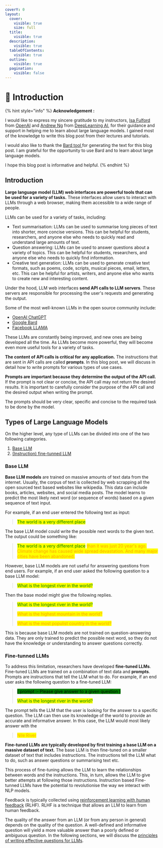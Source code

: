 ```yaml
---
coverY: 0
layout:
  cover:
    visible: true
    size: full
  title:
    visible: true
  description:
    visible: true
  tableOfContents:
    visible: true
  outline:
    visible: true
  pagination:
    visible: false
---
```


# 👋 Introduction

{% hint style="info" %}
**Acknowledgement :**&#x20;

I would like to express my sincere gratitude to my instructors, [Isa Fulford](https://www.linkedin.com/in/isabella-fulford/) from [OpenAI](https://openai.com/) and [Andrew Ng](https://www.linkedin.com/in/andrewyng/) from [DeepLearning AI](https://www.deeplearning.ai/), for their guidance and support in helping me to learn about large language models. I gained most of the knowledge to write this blog post from their lectures and tutorials.

I would also like to thank the [Bard tool ](https://bard.google.com/)for generating the text for this blog post. I am grateful for the opportunity to use Bard and to learn about large language models.



I hope this blog post is informative and helpful.
{% endhint %}

## Introduction

**Large language model (LLM) web interfaces are powerful tools that can be used for a variety of tasks.** These interfaces allow users to interact with LLMs through a web browser, making them accessible to a wide range of people.

LLMs can be used for a variety of tasks, including:

* Text summarisation: LLMs can be used to summarise long pieces of text into shorter, more concise versions. This can be helpful for students, researchers, and anyone else who needs to quickly read and understand large amounts of text.
* Question answering: LLMs can be used to answer questions about a variety of topics. This can be helpful for students, researchers, and anyone else who needs to quickly find information.
* Creative text generation: LLMs can be used to generate creative text formats, such as poems, code, scripts, musical pieces, email, letters, etc. This can be helpful for artists, writers, and anyone else who wants to create new and interesting content.

Under the hood, LLM web interfaces **send API calls to LLM servers**. These servers are responsible for processing the user's requests and generating the output.

Some of the most well-known LLMs in the open source community include:

* [OpenAI ChatGPT](https://openai.com/chatgpt)
* [Google Bard](https://blog.google/technology/ai/bard-google-ai-search-updates/)
* [Facebook LLAMA](https://research.facebook.com/publications/llama-open-and-efficient-foundation-language-models/)

These LLMs are constantly being improved, and new ones are being developed all the time. As LLMs become more powerful, they will become even more useful tools for a variety of tasks.

**The content of API calls is critical for any application.** The instructions that are sent in API calls are called **prompts**. In this blog post, we will discuss in detail how to write prompts for various types of use cases.

**Prompts are important because they determine the output of the API call.** If the prompt is not clear or concise, the API call may not return the desired results. It is important to carefully consider the purpose of the API call and the desired output when writing the prompt.

The prompts should be very clear, specific and concise to the required task to be done by the model.&#x20;

## Types of Large Language Models

On the higher level, any type of LLMs can be divided into one of the two following categories.

1. [Base LLM](./#base-llm)
2. [(Instruction) fine-tunned LLM](./#fine-tunned-llms)

### Base LLM

**Base LLM models** are trained on massive amounts of text data from the internet. Usually, the corpus  of text is collected by web scrapping all the open sourced text based websites like wikipedia. This data can include books, articles, websites, and social media posts. The model learns to predict the most likely next word (or sequence of words) based on a given sequence of text input.

For example, if an end user entered the following text as input:

> <mark style="color:green;">The world is a very different place</mark>

The base LLM model could write the possible next words to the given text. The output could be something like:

> <mark style="color:green;">The world is a very different place</mark> <mark style="color:orange;">than it was just 20 year's ago. Climate change has caused wide spread devastation. And many major cities have been abandoned.</mark>

However, base LLM models are not useful for answering questions from end users. For example, if an end user asked the following question to a base LLM model:

> <mark style="color:green;">What is the longest river in the world?</mark>

Then the base model might give the following replies.

> <mark style="color:green;">What is the longest river in the world?</mark>&#x20;
>
> <mark style="color:orange;">What is the highest mountain in the world?</mark>&#x20;
>
> <mark style="color:orange;">What is the most populist country in the world?</mark>

This is because base LLM models are not trained on question-answering data. They are only trained to predict the possible next word, so they do not have the knowledge or understanding to answer questions correctly.

### Fine-tunned LLMs

To address this limitation, researchers have developed **fine-tuned LLMs**. Fine-tuned LLMs are trained on a combination of text data and **prompts**. Prompts are instructions that tell the LLM what to do. For example, if an end user asks the following question to a fine-tuned LLM:

> <mark style="background-color:green;">( prompt :- Please give answer to a given question )</mark>
>
> <mark style="color:green;">What is the longest river in the world?</mark>

The prompt tells the LLM that the user is looking for the answer to a specific question. The LLM can then use its knowledge of the world to provide an accurate and informative answer. In this case, the LLM would most likely answer with the

> <mark style="color:orange;">Nile River</mark>

**Fine-tuned LLMs are typically developed by first training a base LLM on a massive dataset of text.** The base LLM is then fine-tuned on a smaller dataset of text that includes instructions. The instructions tell the LLM what to do, such as answer questions or summarising text etc.

This process of fine-tuning allows the LLM to learn the relationships between words and the instructions. This, in turn, allows the LLM to give better attempts at following those instructions. Instruction based Fine-tunned LLMs have the potential to revolutionise the way we interact with NLP models.

Feedback is typically collected using [reinforcement learning with human feedback](https://en.wikipedia.org/wiki/Reinforcement\_learning\_from\_human\_feedback) (RLHF). RLHF is a technique that allows an LLM to learn from human feedback.

The quality of the answer from an LLM (or from any person in general) depends on the quality of the question. A well-defined and informative question will yield a more valuable answer than a poorly defined or ambiguous question. In the following sections, we will discuss the [principles of writing effective questions for LLMs](page.md).

